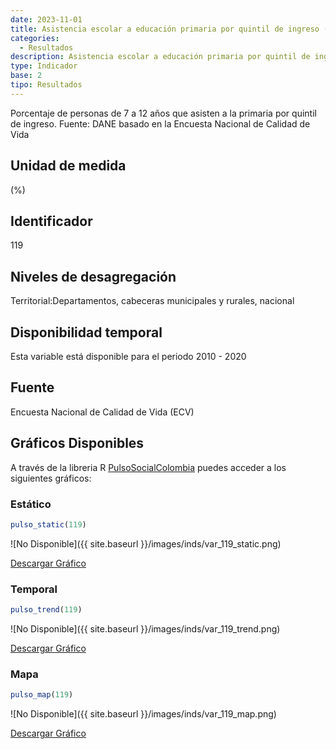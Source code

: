 ```yaml
---
date: 2023-11-01
title: Asistencia escolar a educación primaria por quintil de ingreso (%) - quintil 4 (dpto)
categories:
  - Resultados
description: Asistencia escolar a educación primaria por quintil de ingreso (%) - quintil 4
type: Indicador
base: 2
tipo: Resultados
--- 
```


Porcentaje de personas de 7 a 12 años que asisten a la primaria por quintil de ingreso.
Fuente: DANE basado en la Encuesta Nacional de Calidad de Vida

## Unidad de medida
(%)

## Identificador
119

## Niveles de desagregación
Territorial:Departamentos, cabeceras municipales y rurales, nacional

## Disponibilidad temporal
Esta variable está disponible para el periodo 2010 - 2020

## Fuente
Encuesta Nacional de Calidad de Vida (ECV)

## Gráficos Disponibles

A través de la libreria R [PulsoSocialColombia](https://github.com/pulsosocialcolombia/PulsoSocialColombia) puedes acceder a los siguientes gráficos:

### Estático

``` R
pulso_static(119)
```

![No Disponible]({{ site.baseurl }}/images/inds/var_119_static.png)

<a href='{{ site.baseurl }}/images/inds/var_119_static.png'>Descargar Gráfico</a>

### Temporal

``` R
pulso_trend(119)
```

![No Disponible]({{ site.baseurl }}/images/inds/var_119_trend.png)

<a href='{{ site.baseurl }}/images/inds/var_119_trend.png'>Descargar Gráfico</a>

### Mapa

``` R
pulso_map(119)
```

![No Disponible]({{ site.baseurl }}/images/inds/var_119_map.png)

<a href='{{ site.baseurl }}/images/inds/var_119_map.png'>Descargar Gráfico</a>